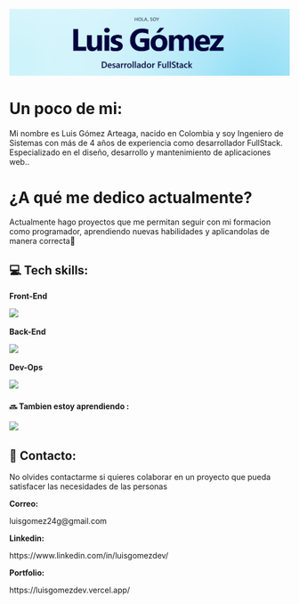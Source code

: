 ![Header](/luisgomez-banner.png)

<h1> Un poco de mi:</h1>
<p>Mi nombre es Luis Gómez Arteaga, nacido en Colombia y soy Ingeniero de Sistemas con más de 4 años de experiencia como desarrollador FullStack. Especializado en el diseño, desarrollo y mantenimiento de aplicaciones web..</p>

<h1>¿A qué me dedico actualmente?</h1>
<p>Actualmente hago proyectos que me permitan seguir con mi formacion como programador, aprendiendo nuevas habilidades y aplicandolas de manera correcta🚀 </p>

<h2>💻 Tech skills:</h2>

<b>Front-End</b>
<p>
  <a href="https://skillicons.dev">
    <img src="https://skillicons.dev/icons?i=html,css,js,ts,tailwind,sass,angular,vue,vite,npm,astro,vscode&perline=6" />
  </a>
  </p>

  <b>Back-End</b>
<p>
  <a href="https://skillicons.dev">
    <img src="https://skillicons.dev/icons?i=java,spring,idea,maven,mysql,postgres&perline=6" />
  </a>

  </p>

  <b>Dev-Ops</b>
  <p>
  <a href="https://skillicons.dev">
    <img src="https://skillicons.dev/icons?i=jenkins&perline=12" />
  </a>
  <p/>

#### 🔜 Tambien estoy aprendiendo :
<p>
  <a href="https://skillicons.dev">
    <img src="https://skillicons.dev/icons?i=react,docker&perline=6" />
  </a>
</p>

## 📩 Contacto:
<p>No olvides contactarme si quieres colaborar en un proyecto que pueda satisfacer las necesidades de las personas</p>
<b>Correo: </b> <p>luisgomez24g@gmail.com</p>
<b>Linkedin:</b> <p>https://www.linkedin.com/in/luisgomezdev/</p>
<b>Portfolio:</b> <p>https://luisgomezdev.vercel.app/</p>
